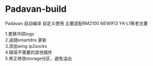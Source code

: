 # Padavan-build  
Padavan 自动编译  自定义使用  主要适配RM2100 NEWIFI3 YK-L1等老古董

1.更换华硕logo  
2.追随smartdns 更新  
3.添加wing ip2socks  
4.精简不需要的其他插件  
5.修正修改storage分区，避免溢出  
